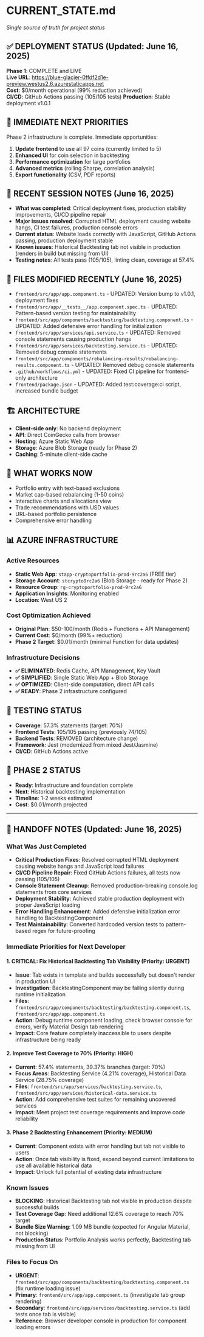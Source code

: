 # CURRENT_STATE.md
*Single source of truth for project status*

## ✅ DEPLOYMENT STATUS (Updated: June 16, 2025)
**Phase 1**: COMPLETE and LIVE  
**Live URL**: https://blue-glacier-0ffdf2d1e-preview.westus2.6.azurestaticapps.net  
**Cost**: $0/month operational (99% reduction achieved)  
**CI/CD**: GitHub Actions passing (105/105 tests)
**Production**: Stable deployment v1.0.1

## 🚀 IMMEDIATE NEXT PRIORITIES

Phase 2 infrastructure is complete. Immediate opportunities:
1. **Update frontend** to use all 97 coins (currently limited to 5)
2. **Enhanced UI** for coin selection in backtesting
3. **Performance optimization** for large portfolios
4. **Advanced metrics** (rolling Sharpe, correlation analysis)
5. **Export functionality** (CSV, PDF reports)

## 📝 RECENT SESSION NOTES (June 16, 2025)
- **What was completed**: Critical deployment fixes, production stability improvements, CI/CD pipeline repair
- **Major issues resolved**: Corrupted HTML deployment causing website hangs, CI test failures, production console errors
- **Current status**: Website loads correctly with JavaScript, GitHub Actions passing, production deployment stable
- **Known issues**: Historical Backtesting tab not visible in production (renders in build but missing from UI)
- **Testing notes**: All tests pass (105/105), linting clean, coverage at 57.4%

## 📁 FILES MODIFIED RECENTLY (June 16, 2025)
- `frontend/src/app/app.component.ts` - UPDATED: Version bump to v1.0.1, deployment fixes
- `frontend/src/app/__tests__/app.component.spec.ts` - UPDATED: Pattern-based version testing for maintainability
- `frontend/src/app/components/backtesting/backtesting.component.ts` - UPDATED: Added defensive error handling for initialization
- `frontend/src/app/services/api.service.ts` - UPDATED: Removed console statements causing production hangs
- `frontend/src/app/services/backtesting.service.ts` - UPDATED: Removed debug console statements
- `frontend/src/app/components/rebalancing-results/rebalancing-results.component.ts` - UPDATED: Removed debug console statements
- `.github/workflows/ci.yml` - UPDATED: Fixed CI pipeline for frontend-only architecture
- `frontend/package.json` - UPDATED: Added test:coverage:ci script, increased bundle budget

## 🏗️ ARCHITECTURE
- **Client-side only**: No backend deployment
- **API**: Direct CoinGecko calls from browser
- **Hosting**: Azure Static Web App
- **Storage**: Azure Blob Storage (ready for Phase 2)
- **Caching**: 5-minute client-side cache

## 🎯 WHAT WORKS NOW
- Portfolio entry with text-based exclusions
- Market cap-based rebalancing (1-50 coins)
- Interactive charts and allocations view
- Trade recommendations with USD values
- URL-based portfolio persistence
- Comprehensive error handling

## 📊 AZURE INFRASTRUCTURE

### Active Resources
- **Static Web App**: `stapp-cryptoportfolio-prod-9rc2a6` (FREE tier)
- **Storage Account**: `stcrypto9rc2a6` (Blob Storage - ready for Phase 2)
- **Resource Group**: `rg-cryptoportfolio-prod-9rc2a6`
- **Application Insights**: Monitoring enabled
- **Location**: West US 2

### Cost Optimization Achieved
- **Original Plan**: $50-100/month (Redis + Functions + API Management)
- **Current Cost**: $0/month (99%+ reduction)
- **Phase 2 Target**: $0.01/month (minimal Function for data updates)

### Infrastructure Decisions
- **✅ ELIMINATED**: Redis Cache, API Management, Key Vault
- **✅ SIMPLIFIED**: Single Static Web App + Blob Storage
- **✅ OPTIMIZED**: Client-side computation, direct API calls
- **✅ READY**: Phase 2 infrastructure configured

## 🧪 TESTING STATUS
- **Coverage**: 57.3% statements (target: 70%)
- **Frontend Tests**: 105/105 passing (previously 74/105)
- **Backend Tests**: REMOVED (architecture change)
- **Framework**: Jest (modernized from mixed Jest/Jasmine)
- **CI/CD**: GitHub Actions active

## 🚀 PHASE 2 STATUS
- **Ready**: Infrastructure and foundation complete
- **Next**: Historical backtesting implementation
- **Timeline**: 1-2 weeks estimated
- **Cost**: $0.01/month projected

---

## 🚀 HANDOFF NOTES (Updated: June 16, 2025)

### **What Was Just Completed**
- **Critical Production Fixes**: Resolved corrupted HTML deployment causing website hangs and JavaScript load failures
- **CI/CD Pipeline Repair**: Fixed GitHub Actions failures, all tests now passing (105/105)
- **Console Statement Cleanup**: Removed production-breaking console.log statements from core services
- **Deployment Stability**: Achieved stable production deployment with proper JavaScript loading
- **Error Handling Enhancement**: Added defensive initialization error handling to BacktestingComponent
- **Test Maintainability**: Converted hardcoded version tests to pattern-based regex for future-proofing

### **Immediate Priorities for Next Developer**

#### 1. **CRITICAL: Fix Historical Backtesting Tab Visibility** (Priority: URGENT)
- **Issue**: Tab exists in template and builds successfully but doesn't render in production UI
- **Investigation**: BacktestingComponent may be failing silently during runtime initialization
- **Files**: `frontend/src/app/components/backtesting/backtesting.component.ts`, `frontend/src/app/app.component.ts`
- **Action**: Debug runtime component loading, check browser console for errors, verify Material Design tab rendering
- **Impact**: Core feature completely inaccessible to users despite infrastructure being ready

#### 2. **Improve Test Coverage to 70%** (Priority: HIGH)
- **Current**: 57.4% statements, 39.37% branches (target: 70%)
- **Focus Areas**: Backtesting Service (4.21% coverage), Historical Data Service (28.75% coverage)
- **Files**: `frontend/src/app/services/backtesting.service.ts`, `frontend/src/app/services/historical-data.service.ts`
- **Action**: Add comprehensive test suites for remaining uncovered services
- **Impact**: Meet project test coverage requirements and improve code reliability

#### 3. **Phase 2 Backtesting Enhancement** (Priority: MEDIUM)  
- **Current**: Component exists with error handling but tab not visible to users
- **Action**: Once tab visibility is fixed, expand beyond current limitations to use all available historical data
- **Impact**: Unlock full potential of existing data infrastructure

### **Known Issues**
- **BLOCKING**: Historical Backtesting tab not visible in production despite successful builds
- **Test Coverage Gap**: Need additional 12.6% coverage to reach 70% target  
- **Bundle Size Warning**: 1.09 MB bundle (expected for Angular Material, not blocking)
- **Production Status**: Portfolio Analysis works perfectly, Backtesting tab missing from UI

### **Files to Focus On**
- **URGENT**: `frontend/src/app/components/backtesting/backtesting.component.ts` (fix runtime loading issue)
- **Primary**: `frontend/src/app/app.component.ts` (investigate tab group rendering)
- **Secondary**: `frontend/src/app/services/backtesting.service.ts` (add tests once tab is visible)
- **Reference**: Browser developer console in production for component loading errors
